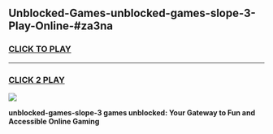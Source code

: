 
## Unblocked-Games-unblocked-games-slope-3-Play-Online-#za3na
<h3>
<a href="https://premium.freeplayer.one?title=unblocked-games-slope-3&ref=24F">CLICK TO PLAY</a></h3>
<hr>

<h3>
<a href="https://premium.freeplayer.one?title=unblocked-games-slope-3&ref=24F">CLICK 2 PLAY</a>
  
</h3>

<a href="https://premium.freeplayer.one?title=unblocked-games-slope-3&ref=24F/"><img src="https://clearcache.store/games.png"></a>


**unblocked-games-slope-3 games unblocked: Your Gateway to Fun and Accessible Online Gaming**

